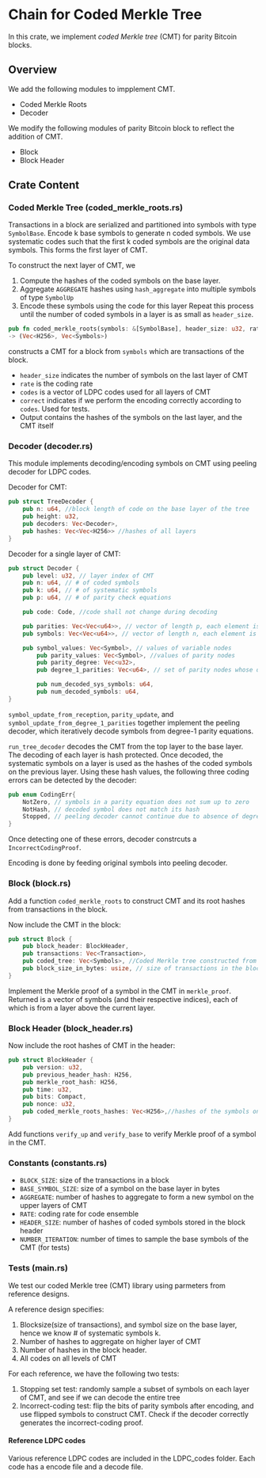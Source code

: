 # Chain for Coded Merkle Tree

In this crate, we implement _coded Merkle tree_ (CMT) for parity Bitcoin blocks.

## Overview
We add the following modules to impplement CMT.
* Coded Merkle Roots
* Decoder

We modify the following modules of parity Bitcoin block to reflect the addition of CMT.
* Block 
* Block Header

## Crate Content

### Coded Merkle Tree (coded_merkle_roots.rs)
Transactions in a block are serialized and partitioned into symbols with type `SymbolBase`. Encode k base symbols to generate n coded symbols. We use systematic codes such that the first k coded symbols are the original data symbols. This forms the first layer of CMT.

To construct the next layer of CMT, we 
1. Compute the hashes of the coded symbols on the base layer.
2. Aggregate `AGGREGATE` hashes using `hash_aggregate` into multiple symbols of type `SymbolUp`
3. Encode these symbols using the code for this layer
Repeat this process until the number of coded symbols in a layer is as small as `header_size`. 

``` rust
pub fn coded_merkle_roots(symbols: &[SymbolBase], header_size: u32, rate: f32, codes: Vec<Code>, correct: Vec<bool>) 
-> (Vec<H256>, Vec<Symbols>)
```
constructs a CMT for a block from `symbols` which are transactions of the block.
* `header_size` indicates the number of symbols on the last layer of CMT
* `rate` is the coding rate
* `codes` is a vector of LDPC codes used for all layers of CMT
* `correct` indicates if we perform the encoding correctly according to `codes`. Used for tests.
*  Output contains the hashes of the symbols on the last layer, and the CMT itself 

### Decoder (decoder.rs)
This module implements decoding/encoding symbols on CMT using peeling decoder for LDPC codes.

Decoder for CMT: 
``` rust
pub struct TreeDecoder {
	pub n: u64, //block length of code on the base layer of the tree
	pub height: u32, 
	pub decoders: Vec<Decoder>, 
	pub hashes: Vec<Vec<H256>> //hashes of all layers
}
```
Decoder for a single layer of CMT:
``` rust
pub struct Decoder {
	pub level: u32, // layer index of CMT
	pub n: u64, // # of coded symbols
	pub k: u64, // # of systematic symbols
	pub p: u64, // # of parity check equations

	pub code: Code, //code shall not change during decoding

	pub parities: Vec<Vec<u64>>, // vector of length p, each element is a vector indicating the variable nodes connected to a parity node
	pub symbols: Vec<Vec<u64>>, // vector of length n, each element is a vector indicating the parity nodes connected to a variable node

	pub symbol_values: Vec<Symbol>, // values of variable nodes
        pub parity_values: Vec<Symbol>, //values of parity nodes
        pub parity_degree: Vec<u32>, 
        pub degree_1_parities: Vec<u64>, // set of parity nodes whose degree is 1 during decoding

        pub num_decoded_sys_symbols: u64,
        pub num_decoded_symbols: u64,
}
```
`symbol_update_from_reception`, `parity_update`, and `symbol_update_from_degree_1_parities` together implement the peeling decoder, which iteratively decode symbols from degree-1 parity equations.

`run_tree_decoder` decodes the CMT from the top layer to the base layer. The decoding of each layer is hash protected. Once decoded, the systematic symbols on a layer is used as the hashes of the coded symbols on the previous layer. Using these hash values, the following three coding errors can be detected by the decoder:
``` rust
pub enum CodingErr{
	NotZero, // symbols in a parity equation does not sum up to zero
	NotHash, // decoded symbol does not match its hash
	Stopped, // peeling decoder cannot continue due to absence of degree-one parity node 
} 
```
Once detecting one of these errors, decoder constrcuts a `IncorrectCodingProof`.

Encoding is done by feeding original symbols into peeling decoder.

### Block (block.rs)
Add a function `coded_merkle_roots` to construct CMT and its root hashes from transactions in the block.

Now include the CMT in the block:
```rust 
pub struct Block {
	pub block_header: BlockHeader,
	pub transactions: Vec<Transaction>,
	pub coded_tree: Vec<Symbols>, //Coded Merkle tree constructed from the transactions in the block
	pub block_size_in_bytes: usize, // size of transactions in the block, used to specify block size for tests
}
```

Implement the Merkle proof of a symbol in the CMT in `merkle_proof`. Returned is a vector of symbols (and their respective indices), each of which is from a layer above the current layer.

### Block Header (block_header.rs)
Now include the root hashes of CMT in the header:
```rust
pub struct BlockHeader {
	pub version: u32,
	pub previous_header_hash: H256,
	pub merkle_root_hash: H256,
	pub time: u32,
	pub bits: Compact,
	pub nonce: u32,
	pub coded_merkle_roots_hashes: Vec<H256>,//hashes of the symbols on the top layer of coded Merkle tree
}
```
Add functions `verify_up` and `verify_base` to verify Merkle proof of a symbol in the CMT. 


### Constants (constants.rs)
* `BLOCK_SIZE`: size of the transactions in a block
* `BASE_SYMBOL_SIZE`: size of a symbol on the base layer in bytes
* `AGGREGATE`: number of hashes to aggregate to form a new symbol on the upper layers of CMT
* `RATE`: coding rate for code ensemble
* `HEADER_SIZE`: number of hashes of coded symbols stored in the block header 
* `NUMBER_ITERATION`: number of times to sample the base symbols of the CMT (for tests)


### Tests (main.rs)
We test our coded Merkle tree (CMT) library using parmeters from reference designs.

A reference design specifies:
1. Blocksize(size of transactions), and symbol size on the base layer, hence we know # of systematic symbols k.
2. Number of hashes to aggregate on higher layer of CMT
3. Number of hashes in the block header.
4. All codes on all levels of CMT

For each reference, we have the following two tests:
1. Stopping set test: randomly sample a subset of symbols on each layer of CMT, and see if we can decode the entire tree
2. Incorrect-coding test: flip the bits of parity symbols after encoding, and use flipped symbols to construct CMT. Check if the decoder correctly generates the incorrect-coding proof.

#### Reference LDPC codes
Various reference LDPC codes are included in the LDPC_codes folder. Each code has a encode file and a decode file.

